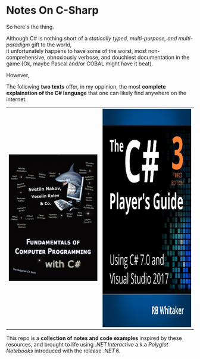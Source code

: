 # Notes On C-Sharp   
   
So here's the thing.   

Although C# is nothing short of a $\textit{statically typed, multi-purpose, and  multi-paradigm}$ gift to the world,    
it unfortunately happens to have some of the worst, most non-comprehensive, obnoxiously verbose, and douchiest documentation in the game (Ok, maybe Pascal and/or COBAL might have it beat).
   
However,

The following **two texts** offer, in my oppinion, the most **complete explaination of the C# language** that one can likely find anywhere on the internet.

<table>
    <tbody>
        <tr>
            <td style="border: none !important;"><img src="_img/BulgarianCSharpBook.jpg"></img></td>
            <td style="border: none !important;"><img src="_img/CSharpPlayersGuide.jpg" style="width: 510px; height: 588px;"></img></td>
        </tr>
    </tbody>
</table>

This repo is a **collection of notes and code examples** inspired by these resources, and brought to life using $.NET\,Interactive$ a.k.a $Polyglot\,Notebooks$ introduced with the release $.NET\,6$.  